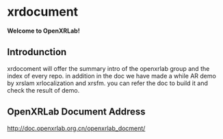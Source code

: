 # xrdocument

**Welcome to OpenXRLab!**

## Introdunction 
xrdocoment will offer the summary intro of the openxrlab group and the index of every repo.
in addition in the doc we have made a while AR demo by xrslam xrlocalization and xrsfm. you can refer the doc to build it and check the result of demo.

## OpenXRLab Document Address
http://doc.openxrlab.org.cn/openxrlab_docment/ 
